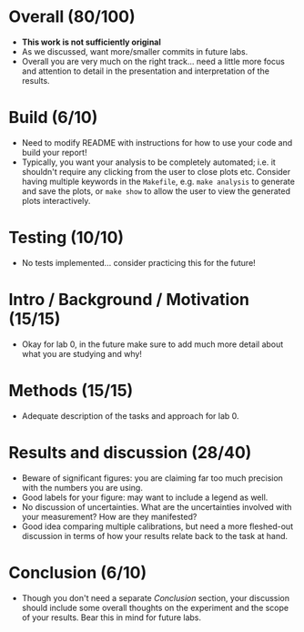 # Overall (80/100)
 - **This work is not sufficiently original**
 - As we discussed, want more/smaller commits in future labs.
 - Overall you are very much on the right track... need a little more focus
   and attention to detail in the presentation and interpretation of the
   results.

# Build (6/10)
 - Need to modify README with instructions for how to use your code and build 
   your report!
 - Typically, you want your analysis to be completely automated; i.e. it 
   shouldn't require any clicking from the user to close plots etc. Consider
   having multiple keywords in the `Makefile`, e.g. `make analysis` to 
   generate and save the plots, or `make show` to allow the user to view the
   generated plots interactively.

# Testing (10/10)
 - No tests implemented... consider practicing this for the future!

# Intro / Background / Motivation (15/15)
 - Okay for lab 0, in the future make sure to add much more detail about what
   you are studying and why!

# Methods (15/15)
 - Adequate description of the tasks and approach for lab 0.

# Results and discussion (28/40)
 - Beware of significant figures: you are claiming far too much precision with
   the numbers you are using.
 - Good labels for your figure: may want to include a legend as well.
 - No discussion of uncertainties. What are the uncertainties involved with
   your measurement? How are they manifested?
 - Good idea comparing multiple calibrations, but need a more fleshed-out 
   discussion in terms of how your results relate back to the task at hand.

# Conclusion (6/10)
 - Though you don't need a separate *Conclusion* section, your discussion 
   should include some overall thoughts on the experiment and the scope of your
   results. Bear this in mind for future labs.
